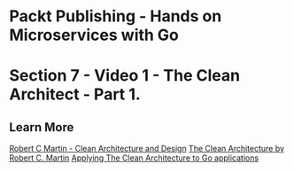 # Packt Publishing - Hands on Microservices with Go
# Section 7 - Video 1 - The Clean Architect - Part 1.

## Learn More
[Robert C Martin - Clean Architecture and Design](https://www.youtube.com/watch?v=Nsjsiz2A9mg&t=41s)
[The Clean Architecture by Robert C. Martin](https://8thlight.com/blog/uncle-bob/2012/08/13/the-clean-architecture.html)
[Applying The Clean Architecture to Go applications](https://manuel.kiessling.net/2012/09/28/applying-the-clean-architecture-to-go-applications/)
